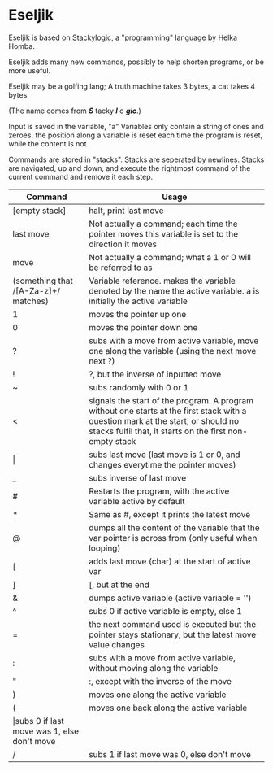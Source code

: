 # Eseljik
Eseljik is based on [Stackylogic](http://codegolf.stackexchange.com/questions/84851/run-stackylogic), a "programming" language by Helka Homba.

Eseljik adds many new commands, possibly to help shorten programs, or be more useful.

Eseljik may be a golfing lang; A truth machine takes 3 bytes, a cat takes 4 bytes.

(The name comes from ***S*** tacky ***l*** o ***gic***.)

Input is saved in the variable, "a"
Variables only contain a string of ones and zeroes.
the position along a variable is reset each time the program is reset, while the content is not.

Commands are stored in "stacks". Stacks are seperated by newlines. Stacks are navigated, up and down, and execute the rightmost command of the current command and remove it each step.

|Command|Usage                     |
|-------|--------------------------|
|[empty stack] | halt, print last move|
|last move|Not actually a command; each time the pointer moves this variable is set to the direction it moves|
|move   |Not actually a command;  what a 1 or 0 will be referred to as|
|(something that /[A-Za-z]+/ matches)|Variable reference. makes the variable denoted by the name the active variable. a is initially the active variable|
|1      |moves the pointer up one  |
|0      |moves the pointer down one|
|?      |subs with a move from active variable, move one along the variable (using the next move next ?)|
|!|?, but the inverse of inputted move|
|~|subs randomly with 0 or 1|
|<      |signals the start of the program. A program without one starts at the first stack with a question mark at the start, or should no stacks fulfil that, it starts on the first non-empty stack|
|\|     |subs last move (last move is 1 or 0, and changes everytime the pointer moves)|
|_      |subs inverse of last move|
|#      |Restarts the program, with the active variable active by default|
|*      |Same as #, except it prints the latest move|
|@      |dumps all the content of the variable that the var pointer is across from (only useful when looping)|
|[|adds last move (char) at the start of active var|
|]|[, but at the end|
|&|dumps active variable (active variable = '')|
|^|subs 0 if active variable is empty, else 1|
|=|the next command used is executed but the pointer stays stationary, but the latest move value changes|
|:|subs with a move from active variable, without moving along the variable|
|"|:, except with the inverse of the move|
|)|moves one along the active variable|
|(|moves one back along the active variable|
|\\|subs 0 if last move was 1, else don't move|
|/|subs 1 if last move was 0, else don't move|
